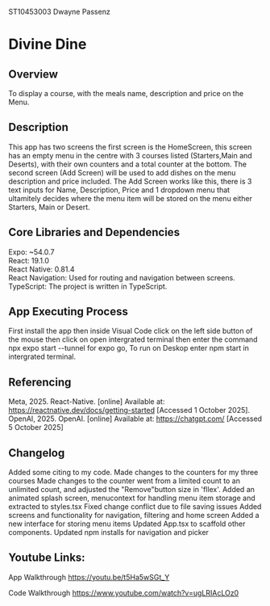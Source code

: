 ST10453003
Dwayne Passenz
# Divine Dine 

## Overview
To display a course, with the meals name, description and price on the Menu.

## Description
This app has two screens the first screen is the HomeScreen, this screen has an empty menu in the centre with 3 courses listed (Starters,Main and Deserts), with their own counters and a total counter at the bottom.
The second screen (Add Screen) will be used to add dishes on the menu description and price included. The Add Screen works like this, there is 3 text inputs for Name, Description, Price and 1 dropdown 
menu that ultamitely decides where the menu item will be stored on the menu either Starters, Main or Desert.

## Core Libraries and Dependencies
Expo: ~54.0.7  
React: 19.1.0  
React Native: 0.81.4  
React Navigation: Used for routing and navigation between screens.  
TypeScript: The project is written in TypeScript.  

## App Executing Process
First install the app then inside Visual Code click on the left side button of the mouse then click on open intergrated terminal then 
enter the command npx expo start --tunnel for expo go, To run on Deskop enter npm start in intergrated terminal.

## Referencing  
Meta, 2025. React-Native. [online] Available at: <https://reactnative.dev/docs/getting-started> [Accessed 1 October 2025].
OpenAI, 2025. OpenAI. [online] Available at: <https://chatgpt.com/> [Accessed 5 October 2025]

## Changelog  
Added some citing to my code.
Made changes to the counters for my three courses
Made changes to the counter went from a limited count to an unlimited count, and adjusted the "Remove"button size in 'fllex'.
Added an animated splash screen, menucontext for handling menu item storage and extracted to styles.tsx
Fixed change conflict due to file saving issues
Added screens and functionality for navigation, filtering and home screen
Added a new interface for storing menu items
Updated App.tsx to scaffold other components. Updated npm installs for navigation and picker

## Youtube Links:  

App Walkthrough
https://youtu.be/t5Ha5wSGt_Y 

Code Walkthrough
https://www.youtube.com/watch?v=ugLRIAcLOz0



